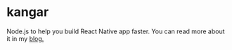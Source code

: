 # kangar
Node.js to help you build React Native app faster.
You can read more about it in my [blog.](https://valehelle.github.io/react-native/2018/03/09/react-native-kangar-script.html)